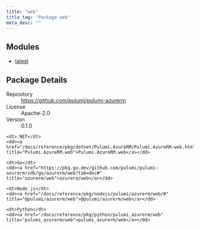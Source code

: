 ```yaml
---
title: "web"
title_tag: "Package web"
meta_desc: ""
---
```


<!-- WARNING: this file was generated by Pulumi Docs Generator. -->
<!-- Do not edit by hand unless you're certain you know what you are doing! -->



<h2 id="modules">Modules</h2>
<ul class="api">
    <li><a href="latest/" title="latest"><span class="symbol module"></span>latest</a></li>
</ul>

<h2 id="package-details">Package Details</h2>
<dl class="package-details">
	<dt>Repository</dt>
	<dd><a href="https://github.com/pulumi/pulumi-azurerm">https://github.com/pulumi/pulumi-azurerm</a></dd>
	<dt>License</dt>
	<dd>Apache-2.0</dd>
	<dt>Version</dt>
	<dd>0.1.0</dd>
</dl>



<dl class="tabular">

    <dt>.NET</dt>
    <dd><a href="/docs/reference/pkg/dotnet/Pulumi.AzureRM/Pulumi.AzureRM.web.html" title="Pulumi.AzureRM.web">Pulumi.AzureRM.web</a></dd>

    <dt>Go</dt>
    <dd><a href="https://pkg.go.dev/github.com/pulumi/pulumi-azurerm/sdk/go/azurerm/web?tab=doc#" title="azurerm/web">azurerm/web</a></dd>

    <dt>Node.js</dt>
    <dd><a href="/docs/reference/pkg/nodejs/pulumi/azurerm/web/#" title="@pulumi/azurerm/web">@pulumi/azurerm/web</a></dd>

    <dt>Python</dt>
    <dd><a href="/docs/reference/pkg/python/pulumi_azurerm/web" title="pulumi_azurerm/web">pulumi_azurerm/web</a></dd>

</dl>

